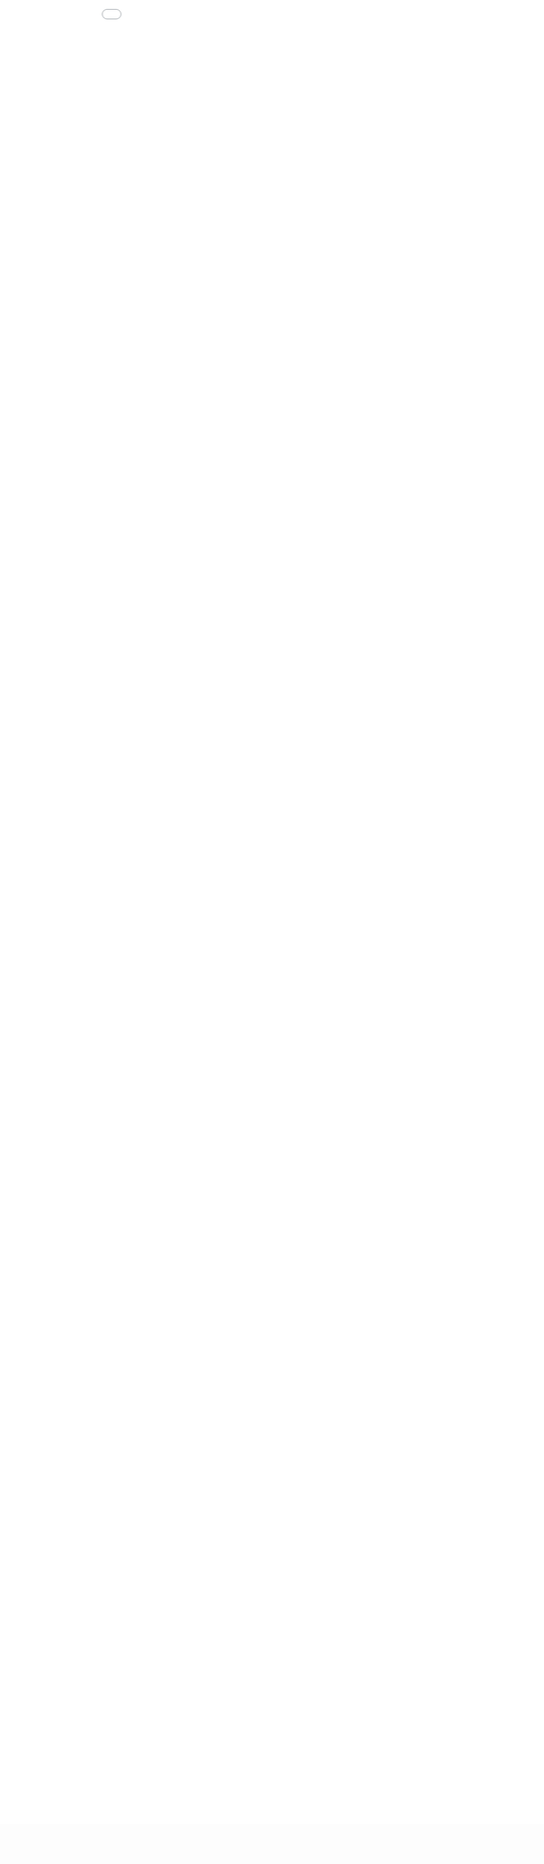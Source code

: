 ```yaml
---
layout: full_splash
title: "Trams"
permalink: /trams
author_profile: true
---
```



{% include base_path %}
<!-- <iframe scrolling="no" border="0" src="{{site.baseurl}}/assets/trams/trams_page.html" width="100%" height="800px"></iframe> -->

<iframe scrolling="no" border="0" src="{{site.baseurl}}/assets/tin/trams_page.html" style="position:fixed; top:0; left:0; bottom:300px; right:0; width:100%; height: calc(100% - 70px); border:none; margin:0; padding:0; overflow:hidden; z-index:999999;"></iframe>
